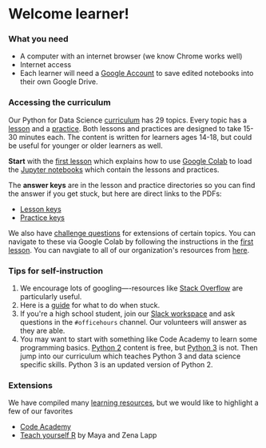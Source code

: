 # Welcome learner!

### What you need
- A computer with an internet browser (we know Chrome works well)  
- Internet access  
-  Each learner will need a [Google Account](https://support.google.com/accounts/answer/27441?hl=en) to save edited notebooks into their own Google Drive.  

### Accessing the curriculum
Our Python for Data Science [curriculum](https://github.com/GWC-DCMB/ClubCurriculum) has 29 topics. Every topic has a [lesson](https://github.com/GWC-DCMB/ClubCurriculum/tree/master/Lessons) and a [practice](https://github.com/GWC-DCMB/ClubCurriculum/tree/master/Practices). Both lessons and practices are designed to take 15-30 minutes each. The content is written for learners ages 14-18, but could be useful for younger or older learners as well.

**Start** with the [first lesson](https://github.com/GWC-DCMB/ClubCurriculum/blob/master/Lessons/Lesson01_Jupyter-Setup.md) which explains how to use [Google Colab](https://colab.research.google.com) to load the [Jupyter notebooks](https://jupyter.org) which contain the lessons and practices.

 The **answer keys** are in the lesson and practice directories so you can find the answer if you get stuck, but here are direct links to the PDFs: 
- [Lesson keys](https://github.com/GWC-DCMB/ClubCurriculum/tree/master/Lessons/_Keys/pdf)
- [Practice keys](https://github.com/GWC-DCMB/ClubCurriculum/tree/master/Practices/_Keys/pdf)

We also have [challenge questions](https://github.com/GWC-DCMB/challengeQuestions/tree/master/questions) for extensions of certain topics. You can navigate to these via Google Colab by following the instructions in the [first lesson](https://github.com/GWC-DCMB/ClubCurriculum/blob/master/Lessons/Lesson01_Jupyter-Setup.md). You can navgiate  to all of our organization's resources from [here](https://github.com/GWC-DCMB/GWC-DCMB). 

### Tips for self-instruction
1. We encourage lots of googling—-resources like [Stack Overflow](https://stackoverflow.com) are particularly useful.  
2. Here is a [guide](https://github.com/GWC-DCMB/GWC-DCMB/blob/master/troubleshooting-checklist.md) for what to do when stuck.  
3. If you're a high school student, join our [Slack workspace](https://join.slack.com/t/dcmbgirlswhocode/shared_invite/zt-cl70c3pu-l61UdX4p~NwFtu0fMRim2g) and ask questions in the `#officehours` channel. Our volunteers will answer as they are able. 
4. You may want to start with something like Code Academy to learn some programming basics. [Python 2](https://www.codecademy.com/learn/learn-python) content is free, but [Python 3](https://www.codecademy.com/learn/learn-python-3) is not. Then jump into our curriculum which teaches Python 3 and data science specific skills. Python 3 is an updated version of Python 2.

### Extensions
We have compiled many [learning resources](https://github.com/GWC-DCMB/GWC-DCMB/blob/master/learning-resources.md), but we would like to highlight a few of our favorites
- [Code Academy](https://www.codecademy.com) 
- [Teach yourself R](https://github.com/zenalapp/teach-yourself-r/wiki) by Maya and Zena Lapp

